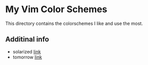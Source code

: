 # My Vim Color Schemes
This directory contains the colorschemes I like and use the most.

## Additinal info
- solarized [link](https://github.com/altercation/solarized/tree/master/vim-colors-solarized)
- tomorrow [link](https://github.com/chriskempson/tomorrow-theme)
